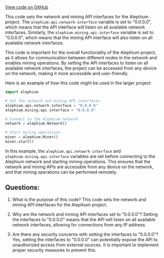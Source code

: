 [View code on GitHub](https://github.com/alephium/alephium/docker/release/user-mainnet-release.conf)

This code sets the network and mining API interfaces for the Alephium project. The `alephium.api.network-interface` variable is set to "0.0.0.0", which means that the API interface will listen on all available network interfaces. Similarly, the `alephium.mining.api-interface` variable is set to "0.0.0.0", which means that the mining API interface will also listen on all available network interfaces.

This code is important for the overall functionality of the Alephium project, as it allows for communication between different nodes in the network and enables mining operations. By setting the API interfaces to listen on all available network interfaces, the project can be accessed from any device on the network, making it more accessible and user-friendly.

Here is an example of how this code might be used in the larger project:

```python
import alephium

# Set the network and mining API interfaces
alephium.api.network-interface = "0.0.0.0"
alephium.mining.api-interface = "0.0.0.0"

# Connect to the Alephium network
network = alephium.Network()

# Start mining operations
miner = alephium.Miner()
miner.start()
```

In this example, the `alephium.api.network-interface` and `alephium.mining.api-interface` variables are set before connecting to the Alephium network and starting mining operations. This ensures that the network and mining APIs are accessible from any device on the network, and that mining operations can be performed remotely.
## Questions: 
 1. What is the purpose of this code?
   This code sets the network and mining API interfaces for the Alephium project.

2. Why are the network and mining API interfaces set to "0.0.0.0"?
   Setting the interfaces to "0.0.0.0" means that the API will listen on all available network interfaces, allowing for connections from any IP address.

3. Are there any security concerns with setting the interfaces to "0.0.0.0"?
   Yes, setting the interfaces to "0.0.0.0" can potentially expose the API to unauthorized access from external sources. It is important to implement proper security measures to prevent this.